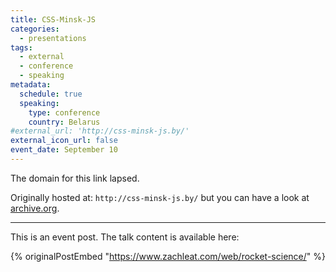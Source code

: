 ```yaml
---
title: CSS-Minsk-JS
categories:
  - presentations
tags:
  - external
  - conference
  - speaking
metadata:
  schedule: true
  speaking:
    type: conference
    country: Belarus
#external_url: 'http://css-minsk-js.by/'
external_icon_url: false
event_date: September 10
---
```

The domain for this link lapsed.

Originally hosted at: `http://css-minsk-js.by/` but you can have a look at [archive.org](https://web.archive.org/web/20171225134653/http://css-minsk-js.by/).

---

This is an event post. The talk content is available here:

{% originalPostEmbed "https://www.zachleat.com/web/rocket-science/" %}


